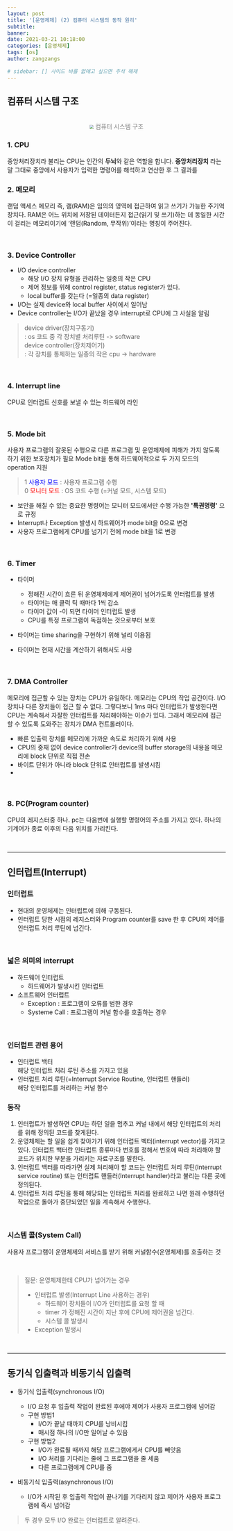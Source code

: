 ```yaml
---
layout: post
title: '[운영체제] (2) 컴퓨터 시스템의 동작 원리'
subtitle: 
banner:
date: 2021-03-21 10:18:00
categories: [운영체제]
tags: [os]
author: zangzangs

# sidebar: [] 사이드 바를 없애고 싶으면 주석 해제
---
```


## 컴퓨터 시스템 구조

<br>

<div style="text-align:center;">
  <img src="/assets/images/operating_system/chap03_computer_system_structure.png"  style="zoom:60%"/>
  <span style="color:gray; size:10">컴퓨터 시스템 구조</span>
</div>


### 1. CPU
중앙처리장치라 불리는 CPU는 인간의 **두뇌**와 같은 역할을 합니다. **중앙처리장치** 라는 말 그대로 중앙에서 사용자가 입력한 명령어를 해석하고 연산한 후 그 결과를 


### 2. 메모리
 랜덤 액세스 메모리 즉, 램(RAM)은 임의의 영역에 접근하여 읽고 쓰기가 가능한 주기억 장치다. RAM은 어느 위치에 저장된 데이터든지 접근(읽기 및 쓰기)하는 데 동일한 시간이 걸리는 메모리이기에 ‘랜덤(Random, 무작위)’이라는 명칭이 주어진다. 
 
<br>

### 3. Device Controller
- I/O device controller
  - 해당 I/O 장치 유형을 관리하는 일종의 작은 CPU
  - 제어 정보를 위해 control register, status register가 있다.
  - local buffer를 갖는다 (=일종의 data register)
- I/O는 실제 device와 local buffer 사이에서 일어남
- Device controller는 I/O가 끝났을 경우 interrupt로 CPU에 그 사실을 알림

> device driver(장치구동기)  
> : os 코드 중 각 장치별 처리루틴 -> software  
> device controller(장치제어기)  
> : 각 장치를 통제하는 일종의 작은 cpu -> hardware

<br>

### 4. Interrupt line
CPU로 인터럽트 신호를 보낼 수 있는 하드웨어 라인

<br>

### 5. Mode bit
사용자 프로그램의 잘못된 수행으로 다른 프로그램 및 운영체제에 피해가 가지 않도록 하기 위한 보호장치가 필요
Mode bit을 통해 하드웨어적으로 두 가지 모드의 operation 지원

> 1 <span style="color:blue">사용자 모드</span> : 사용자 프로그램 수행  
> 0 <span style="color:red">모니터 모드</span> : OS 코드 수행 (=커널 모드, 시스템 모드)  

- 보안을 해칠 수 있는 중요한 명령어는 모니터 모드에서만 수행 가능한 **'특권명령'** 으로 규정
- Interrupt나 Exception 발생시 하드웨어가 mode bit을 0으로 변경
- 사용자 프로그램에게 CPU를 넘기기 전에 mode bit을 1로 변경

<br>

### 6. Timer
- 타이머
  - 정해진 시간이 흐른 뒤 운영체제에게 제어권이 넘어가도록 인터럽트를 발생
  - 타이머는 매 클럭 틱 때마다 1씩 감소
  - 타이머 값이 -이 되면 타이머 인터럽트 발생
  - CPU를 특정 프로그램이 독점하는 것으로부터 보호
  
- 타이머는 time sharing을 구현하기 위해 널리 이용됨
- 타이머는 현재 시간을 계산하기 위해서도 사용

<br>

### 7. DMA Controller

메모리에 접근할 수 있는 장치는 CPU가 유일하다. 메모리는 CPU의 작업 공간이다. I/O장치나 다른 장치들이 접근 할 수 없다. 그렇다보니 1ms 마다 인터럽트가 발생한다면 CPU는 계속해서 자잘한 인터럽트를 처리해야하는 이슈가 있다. 그래서 메모리에 접근 할 수 있도록 도와주는 장치가 DMA 컨트롤러이다. 

- 빠른 입출력 장치를 메모리에 가까운 속도로 처리하기 위해 사용
- CPU의 중재 없이 device controller가 device의 buffer storage의 내용을 메모리에 block 단위로 직접 전손
- 바이트 단위가 아니라 block 단위로 인터럽트를 발생시킴
- 
<br>

### 8. PC(Program counter)
CPU의 레지스터중 하나.
pc는 다음번에 실행할 명령어의 주소를 가지고 있다.
하나의 기계어가 종료 이후의 다음 위치를 가리킨다.

<br>

---

## 인터럽트(Interrupt)
### 인터럽트
- 현대의 운영체제는 인터럽트에 의해 구동된다.
- 인터럽트 당한 시점의 레지스터와 Program counter를 save 한 후 CPU의 제어를 인터럽트 처리 루틴에 넘긴다.

<br>

### 넓은 의미의 interrupt
- 하드웨어 인터럽트
  - 하드웨어가 발생시킨 인터럽트
- 소프트웨어 인터럽트  
    - Exception : 프로그램이 오류를 범한 경우
    - Systeme Call : 프로그램이 커널 함수를 호출하는 경우

<br>

### 인터럽트 관련 용어
- 인터럽트 백터  
  해당 인터럽트 처리 루틴 주소를 가지고 있음
- 인터럽트 처리 루틴(=Interrupt Service Routine, 인터럽트 핸들러)  
  해당 인터럽트를 처리하는 커널 함수

### 동작
1. 인터럽트가 발생하면 CPU는 하던 일을 멈추고 커널 내에서 해당 인터럽트의 처리를 위해 정의된 코드를 찾게된다.  
2. 운영체제는 할 일을 쉽게 찾아가기 위해 인터럽트 벡터(interrupt vector)를 가지고 있다. 인터럽트 백터란 인터럽트 종류마다 번호를 정해서 번호에 따라 처리해야 할 코드가 위치한 부분을 가리키는 자료구조를 말한다.  
3. 인터럽트 백터를 따라가면 실제 처리해야 할 코드는 인터럽트 처리 루틴(Interrupt service routine) 또는 인터럽트 핸들러(Interrupt handler)라고 불리는 다른 곳에 정의된다.  
 4. 인터럽트 처리 루틴을 통해 해당되는 인터럽트 처리를 완료하고 나면 원래 수행하던 작업으로 돌아가 중단되었던 일을 계속해서 수행한다.  

<br>

### 시스템 콜(System Call)
사용자 프로그램이 운영체제의 서비스를 받기 위해 커널함수(운영체제)를 호출하는 것


<br>

> 질문: 운영체제한테 CPU가 넘어가는 경우  
> - 인터럽트 발생(Interrupt Line 사용하는 경우)  
>   - 하드웨어 장치들이 I/O가 인터럽트를 요청 할 때  
>   - timer 가 정해진 시간이 지난 후에 CPU에 제어권을 넘긴다.  
>   - 시스템 콜 발생시
> - Exception 발생시

 <br>

---

## 동기식 입출력과 비동기식 입출력

- 동기식 입출력(synchronous I/O)
  - I/O 요청 후 입출력 작업이 완료된 후에야 제어가 사용자 프로그램에 넘어감
  - 구현 방법1
    - I/O가 끝날 때까지 CPU를 낭비시킴
    - 매시점 하나의 I/O만 일어날 수 있음
  - 구현 방법2
    - I/O가 완료될 때까지 해당 프로그램에게서 CPU를 빼앗음
    - I/O 처리를 기다리는 줄에 그 프로그램을 줄 세움
    - 다른 프로그램에게 CPU를 줌

- 비동기식 입출력(asynchronous I/O)
  - I/O가 시작된 후 입출력 작업이 끝나기를 기다리지 않고 제어가 사용자 프로그램에 즉시 넘어감

> 두 경우 모두 I/O 완료는 인터럽트로 알려준다.

<br>